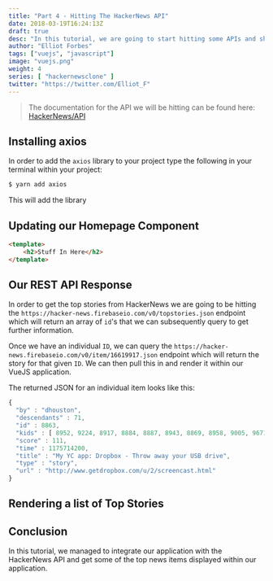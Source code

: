 ```yaml
---
title: "Part 4 - Hitting The HackerNews API"
date: 2018-03-19T16:24:13Z
draft: true
desc: "In this tutorial, we are going to start hitting some APIs and showing some of the top stories on our HackerNews clone."
author: "Elliot Forbes"
tags: ["vuejs", "javascript"]
image: "vuejs.png"
weight: 4
series: [ "hackernewsclone" ]
twitter: "https://twitter.com/Elliot_F"
---
```


> The documentation for the API we will be hitting can be found here: [HackerNews/API](https://github.com/HackerNews/API)



## Installing axios

In order to add the `axios` library to your project type the following in your terminal within your project:

```s
$ yarn add axios
```

This will add the library

## Updating our Homepage Component

```html
<template>
    <h2>Stuff In Here</h2>
</template>
```

## Our REST API Response

In order to get the top stories from HackerNews we are going to be hitting the `https://hacker-news.firebaseio.com/v0/topstories.json` endpoint which will return an array of `id`'s that we can subsequently query to get further information. 

Once we have an individual `ID`, we can query the `https://hacker-news.firebaseio.com/v0/item/16619917.json` endpoint which will return the story for that given `ID`. We can then pull this in and render it within our VueJS application. 

The returned JSON for an individual item looks like this: 

```js
{
  "by" : "dhouston",
  "descendants" : 71,
  "id" : 8863,
  "kids" : [ 8952, 9224, 8917, 8884, 8887, 8943, 8869, 8958, 9005, 9671, 8940, 9067, 8908, 9055, 8865, 8881, 8872, 8873, 8955, 10403, 8903, 8928, 9125, 8998, 8901, 8902, 8907, 8894, 8878, 8870, 8980, 8934, 8876 ],
  "score" : 111,
  "time" : 1175714200,
  "title" : "My YC app: Dropbox - Throw away your USB drive",
  "type" : "story",
  "url" : "http://www.getdropbox.com/u/2/screencast.html"
}
```

## Rendering a list of Top Stories



## Conclusion

In this tutorial, we managed to integrate our application with the HackerNews API and get some of the top news items displayed within our application.  